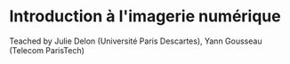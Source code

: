 # Introduction à l'imagerie numérique

Teached by Julie Delon (Université Paris Descartes), Yann Gousseau (Telecom ParisTech)
